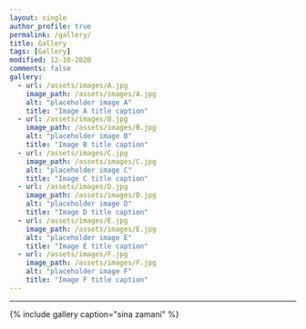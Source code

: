 ```yaml
---
layout: single
author_profile: true
permalink: /gallery/
title: Gallery
tags: [Gallery]
modified: 12-10-2020
comments: false
gallery:
  - url: /assets/images/A.jpg
    image_path: /assets/images/A.jpg
    alt: "placeholder image A"
    title: "Image A title caption"
  - url: /assets/images/B.jpg
    image_path: /assets/images/B.jpg
    alt: "placeholder image B"
    title: "Image B title caption"
  - url: /assets/images/C.jpg
    image_path: /assets/images/C.jpg
    alt: "placeholder image C"
    title: "Image C title caption"  
  - url: /assets/images/D.jpg
    image_path: /assets/images/D.jpg
    alt: "placeholder image D"
    title: "Image D title caption"
  - url: /assets/images/E.jpg
    image_path: /assets/images/E.jpg
    alt: "placeholder image E"
    title: "Image E title caption"    
  - url: /assets/images/F.jpg
    image_path: /assets/images/F.jpg
    alt: "placeholder image F"
    title: "Image F title caption"    
---
```

---

{% include gallery caption="sina zamani" %}
